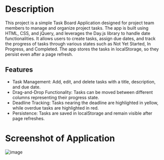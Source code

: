 # Description
This project is a simple Task Board Application designed for project team members to manage and organize project tasks. The app is built using HTML, CSS, and jQuery, and leverages the Day.js library to handle date functionalities. It allows users to create tasks, assign due dates, and track the progress of tasks through various states such as Not Yet Started, In Progress, and Completed. The app stores the tasks in localStorage, so they persist even after a page refresh.

## Features
- Task Management: Add, edit, and delete tasks with a title, description, and due date.
- Drag-and-Drop Functionality: Tasks can be moved between different columns representing their progress state.
- Deadline Tracking: Tasks nearing the deadline are highlighted in yellow, while overdue tasks are highlighted in red.
- Persistence: Tasks are saved in localStorage and remain visible after page refreshes.

# Screenshot of Application 
![image](https://github.com/user-attachments/assets/ecf330ad-e9a0-4f96-80b0-81b2f1403675)

